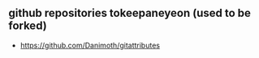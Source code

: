 ## github repositories tokeepaneyeon (used to be forked)

* https://github.com/Danimoth/gitattributes
